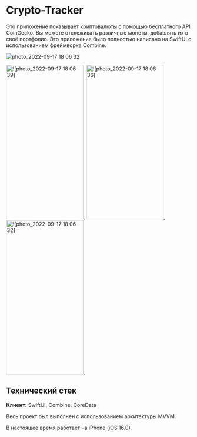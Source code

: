 # Crypto-Tracker

Это приложение показывает криптовалюты с помощью бесплатного API CoinGecko. Вы можете отслеживать различные монеты,
добавлять их в своё портфолио.
Это приложение было полностью написано на SwiftUI с использованием фреймворка Combine.

![photo_2022-09-17 18 06 32](https://user-images.githubusercontent.com/54499958/190864064-44130213-1a4a-4328-8f40-6c84151a0b76.jpeg)



<img alt="![photo_2022-09-17 18 06 39]" src ="https://user-images.githubusercontent.com/54499958/190863743-befb4e86-9ea8-4bbe-b99a-bb2c579df1e8.jpeg" height="420" width="210">,
<img alt="![photo_2022-09-17 18 06 36]" src="https://user-images.githubusercontent.com/54499958/190863998-414a75c3-4870-471a-9924-40e86c7f93b9.jpeg"
 height="420" width="210">,
<img alt="![photo_2022-09-17 18 06 32]" src="https://user-images.githubusercontent.com/54499958/190864064-44130213-1a4a-4328-8f40-6c84151a0b76.jpeg"
 height="420" width="210">,

## Технический стек

**Клиент:** SwiftUI, Combine, CoreData

Весь проект был выполнен с использованием архитектуры MVVM.

В настоящее время работает на iPhone (iOS 16.0).
